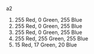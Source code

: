 a2

1. 255 Red, 0 Green, 255 Blue
2. 255 Red, 0 Green, 255 Blue
3. 255 Red, 0 Green, 255 Blue
4. 255 Red, 255 Green, 255 Blue
5. 15 Red, 17 Green, 20 Blue